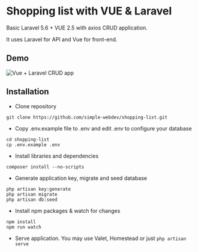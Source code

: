 # Shopping list with VUE & Laravel

Basic Laravel 5.6 + VUE 2.5 with axios CRUD application. 

It uses Laravel for API and Vue for front-end.

## Demo

![Vue + Laravel CRUD app](https://media.giphy.com/media/55kBa6JweKWSc1m5Zx/giphy.gif)

## Installation

- Clone repository
```
git clone https://github.com/simple-webdev/shopping-list.git
```
- Copy .env.example file to .env and edit .env to configure your database
```
cd shopping-list
cp .env.example .env
```
- Install libraries and dependencies
```
composer install --no-scripts
```
- Generate application key, migrate and seed database
```
php artisan key:generate
php artisan migrate
php artisan db:seed
```
- Install npm packages & watch for changes
```
npm install
npm run watch
```
- Serve application. You may use Valet, Homestead or just `php artisan serve`